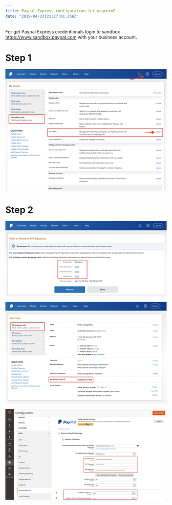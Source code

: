 ```yaml
---
title: Paypal Express configuration for magento2
date: "2019-04-22T21:27:01.256Z"
---
```


For get Paypal Express credentionals login to sandbox https://www.sandbox.paypal.com
with your business account.

# Step 1

![Api tab](./api-access.png)

# Step 2

![Credentionals](./creds.png)

![Merchant Account ID](./merchant-account-id.png)

![Magento2 setup](./m2-settings.png)

